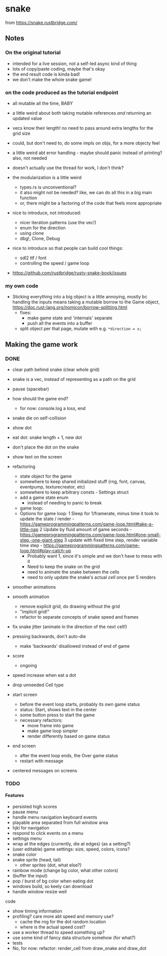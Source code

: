 # snake

from https://snake.rustbridge.com/

## Notes

### On the original tutorial

- intended for a live session, not a self-led async kind of thing
- lots of copy/paste coding, maybe that's okay
- the end result code is kinda bad!
- we don't make the whole snake game!

### on the code produced as the tutorial endpoint

- all mutable all the time, BABY
- a little weird about both taking mutable references _and_ returning an updated
    value
- vecs know their length! no need to pass around extra lengths for the grid size
- could, but don't need to, do some impls on objs, for a more objecty feel
- a little weird abt error handling
      - maybe should panic instead of printing? also, not needed
- doesn't actually use the thread for work, I don't think?
- the modularization is a little weird
  - types.rs is unconventional?
  - it also might not be needed? like, we can do all this in a big main function
  - or, there might be a factoring of the code that feels more appropriate

- nice to introduce, not introduced:
  - nicer iteration patterns (use the vec!)
  - enum for the direction
  - using clone
  - dbg!, Clone, Debug

- nice to introduce so that people can build cool things:
   - sdl2 ttf / font
   - controlling the speed / game loop

- https://github.com/rustbridge/rusty-snake-book/issues


### my own code

- Sticking everything into a big object is a little annoying, mostly bc handling
    the inputs means taking a mutable borrow to the Game object, https://doc.rust-lang.org/nomicon/borrow-splitting.html
    - fixes: 
      - make game state and 'internals' separate
      - push all the events into a buffer 
    - split object per that page, mutate with e.g. `*direction = x;`

## Making the game work

### DONE
- clear path behind snake (clear whole grid)
- snake is a vec, instead of representing as a path on the grid
- pause (spacebar)
- how should the game end?
  - for now: console.log a loss, end
- snake die on self-collision
- show dot
- eat dot: snake length + 1, new dot
- don't place the dot on the snake
- show text on the screen

- refactoring
    - state object for the game
    - somewhere to keep shared initialized stuff (rng, font, canvas, eventpump,
        texturecreator, etc)
    - somewhere to keep arbitrary consts - Settings struct
    - add a game state enum
      - instead of needing to panic to break
    - game loop: 
    - Options for game loop: 
        1 Sleep for 1/framerate, minus time it took to update the state / render
          - https://gameprogrammingpatterns.com/game-loop.html#take-a-little-nap
        2 Update by fluid amount of game seconds
          - https://gameprogrammingpatterns.com/game-loop.html#one-small-step,-one-giant-step
        3 update with fixed time step, render variable time step
          - https://gameprogrammingpatterns.com/game-loop.html#play-catch-up
        - Probably want 1, since it's simple and we don't have to mess with it
        - Need to keep the snake on the grid
        - need to animate the snake between the cells
        - need to only update the snake's actual _cell_ once per 5 renders
- smoother animations
- smooth animation
    - remove explicit grid, do drawing without the grid
    - "implicit grid!"
    - refactor to separate concepts of snake speed and frames
- fix snake jitter (animate in the direction of the next cell!)
- pressing backwards, don't auto-die
  - make 'backwards' disallowed instead of end of game
- score
  - ongoing
- speed increase when eat a dot
- drop unneeded Cell type
- start screen
  - before the event loop starts, probably its own game status
  - status: Start, shows text in the center
  - some button press to start the game
  - necessary refactors: 
    - move frame into game
    - make game loop simpler
    - render differently based on game status
- end screen
  - after the event loop ends, the Over game status
  - restart with message
- centered messages on screens

### TODO

#### Features

- persisted high scores
- pause menu
- handle menu navigation keyboard events
- playable area separated from full window area
- hjkl for navigation
- respond to click events on a menu
- settings menu
- wrap at the edges (currently, die at edges) (as a setting?)
- (user editable) game settings: size, speed, colors, icons?
- snake color
- snake sprite (head, tail)
    - other sprites (dot, what else?)
- rainbow mode (change bg color, what other colors)
- (buffer the input) 
- pop / burst of bg color when eating dot
- windows build, so keely can download
- handle window resize well

code
- show timing information
- profiling? care more abt speed and memory use?
  - cache the rng for the dot random location
  - where is the actual speed cost?
- use a worker thread to speed something up?
- use some kind of fancy data structure somehow (for what?)
- tests
- No, for now: refactor: render_cell from draw_snake and draw_dot
